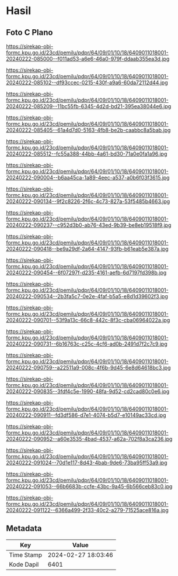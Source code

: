 # Hasil

## Foto C Plano

https://sirekap-obj-formc.kpu.go.id/23cd/pemilu/pdpr/64/09/01/10/18/6409011018001-20240222-085000--f011ad53-a6e6-46a0-979f-ddaab355ea3d.jpg

https://sirekap-obj-formc.kpu.go.id/23cd/pemilu/pdpr/64/09/01/10/18/6409011018001-20240222-085102--df93ccec-0215-430f-a9a6-60da72112d44.jpg

https://sirekap-obj-formc.kpu.go.id/23cd/pemilu/pdpr/64/09/01/10/18/6409011018001-20240222-085209--11bc55fb-6345-4d2d-bd21-395ea38044e6.jpg

https://sirekap-obj-formc.kpu.go.id/23cd/pemilu/pdpr/64/09/01/10/18/6409011018001-20240222-085405--61a4d7d0-5163-4fb8-be2b-caabbc8a5bab.jpg

https://sirekap-obj-formc.kpu.go.id/23cd/pemilu/pdpr/64/09/01/10/18/6409011018001-20240222-085512--fc55a388-44bb-4a61-bd30-71a0e0fa1a96.jpg

https://sirekap-obj-formc.kpu.go.id/23cd/pemilu/pdpr/64/09/01/10/18/6409011018001-20240222-090004--b6aa45ca-1a89-4eec-a537-a0b6f03f3615.jpg

https://sirekap-obj-formc.kpu.go.id/23cd/pemilu/pdpr/64/09/01/10/18/6409011018001-20240222-090134--9f2c8226-2f6c-4c73-827a-53f5485b4663.jpg

https://sirekap-obj-formc.kpu.go.id/23cd/pemilu/pdpr/64/09/01/10/18/6409011018001-20240222-090237--c952d3b0-ab76-43ed-9b39-be8eb19518f9.jpg

https://sirekap-obj-formc.kpu.go.id/23cd/pemilu/pdpr/64/09/01/10/18/6409011018001-20240222-090418--be9a29df-2a64-4147-93fb-b61eab5e387a.jpg

https://sirekap-obj-formc.kpu.go.id/23cd/pemilu/pdpr/64/09/01/10/18/6409011018001-20240222-090454--6f07297f-d235-4161-aefb-6d7197fd398b.jpg

https://sirekap-obj-formc.kpu.go.id/23cd/pemilu/pdpr/64/09/01/10/18/6409011018001-20240222-090534--2b3fa5c7-0e2e-4faf-b5a5-e8d1d39602f3.jpg

https://sirekap-obj-formc.kpu.go.id/23cd/pemilu/pdpr/64/09/01/10/18/6409011018001-20240222-090701--53f9a13c-66c8-442c-8f3c-cba06964022a.jpg

https://sirekap-obj-formc.kpu.go.id/23cd/pemilu/pdpr/64/09/01/10/18/6409011018001-20240222-090731--6b16763c-c25c-4cf6-ad0b-2491d7f2c7c9.jpg

https://sirekap-obj-formc.kpu.go.id/23cd/pemilu/pdpr/64/09/01/10/18/6409011018001-20240222-090759--a22511a9-008c-4f6b-9d45-6e8d64618bc3.jpg

https://sirekap-obj-formc.kpu.go.id/23cd/pemilu/pdpr/64/09/01/10/18/6409011018001-20240222-090835--3fdf4c5e-1990-48fa-9d52-cd2cad80c0e6.jpg

https://sirekap-obj-formc.kpu.go.id/23cd/pemilu/pdpr/64/09/01/10/18/6409011018001-20240222-090911--fd3df586-d7e1-4074-b5d7-e10149ac33cd.jpg

https://sirekap-obj-formc.kpu.go.id/23cd/pemilu/pdpr/64/09/01/10/18/6409011018001-20240222-090952--a60e3535-4bad-4537-a62a-702f8a3ca236.jpg

https://sirekap-obj-formc.kpu.go.id/23cd/pemilu/pdpr/64/09/01/10/18/6409011018001-20240222-091024--70d1e117-8d43-4bab-9de6-73ba95ff53a9.jpg

https://sirekap-obj-formc.kpu.go.id/23cd/pemilu/pdpr/64/09/01/10/18/6409011018001-20240222-091053--66b6683b-ccfe-43bc-9a45-6b566ceb83c0.jpg

https://sirekap-obj-formc.kpu.go.id/23cd/pemilu/pdpr/64/09/01/10/18/6409011018001-20240222-091122--6366a499-2f33-40c2-a279-71525ace816a.jpg


## Metadata

| Key        | Value               |
| ---------- | ------------------- |
| Time Stamp | 2024-02-27 18:03:46 |
| Kode Dapil | 6401                |



